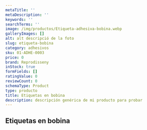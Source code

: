 ```yaml
---
metaTitle: ''
metaDescription: ''
keywords: ''
searchTerms: ''
image: /img/productos/Etiqueta-adhesiva-bobina.webp
galleryImages: []
alt: alt descripció de la foto
slug: etiqueta-bobina
category: adhesivos
sku: 01-ADHE-0003
price: 0
brand: Reprodisseny
inStock: true
formFields: []
ratingValue: 0
reviewCount: 0
schemaType: Product
type: producto
title: Etiquetas en bobina
description: descripción genérica de mi producto para probar
---
```

## Etiquetas en bobina
